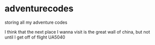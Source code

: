 # adventurecodes
storing all my adventure codes

I think that the next place I wanna visit is the great wall of china, but not until I get off of flight UA5040 
